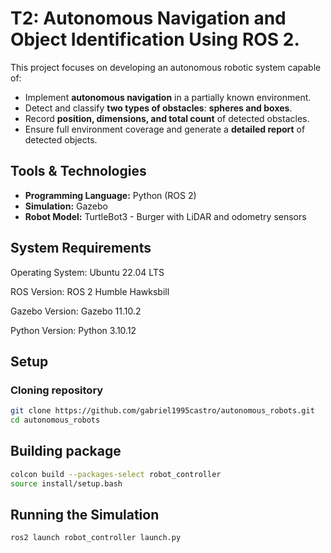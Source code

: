 # T2: Autonomous Navigation and Object Identification Using ROS 2.

This project focuses on developing an autonomous robotic system capable of:

- Implement **autonomous navigation** in a partially known environment.
- Detect and classify **two types of obstacles**: **spheres and boxes**.
- Record **position, dimensions, and total count** of detected obstacles.
- Ensure full environment coverage and generate a **detailed report** of detected objects.
  
## Tools & Technologies

- **Programming Language:** Python (ROS 2)
- **Simulation:** Gazebo
- **Robot Model:** TurtleBot3 - Burger with LiDAR and odometry sensors

## System Requirements

Operating System: Ubuntu 22.04 LTS

ROS Version: ROS 2 Humble Hawksbill

Gazebo Version: Gazebo 11.10.2

Python Version: Python 3.10.12

## Setup

### Cloning repository 

```bash 
git clone https://github.com/gabriel1995castro/autonomous_robots.git
cd autonomous_robots
```

## Building package

```bash 
colcon build --packages-select robot_controller
source install/setup.bash
```

## Running the Simulation

```bash 
ros2 launch robot_controller launch.py
```
